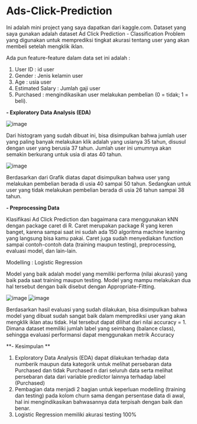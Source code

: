 # Ads-Click-Prediction

Ini adalah mini project yang saya dapatkan dari kaggle.com. Dataset yang saya gunakan adalah dataset Ad Click Prediction - Classification Problem yang digunakan untuk memprediksi tingkat akurasi tentang user yang akan membeli setelah mengklik iklan. 
 
 Ada pun feature-feature dalam data set ini adalah :
 1. User ID : id user
 2. Gender : Jenis kelamin user
 3. Age : usia user
 4. Estimated Salary : Jumlah gaji user
 5. Purchased : mengindikasikan user melakukan pembelian (0 = tidak; 1 = beli).



**- Exploratory Data Analysis (EDA)**

![image](https://user-images.githubusercontent.com/70499692/124575563-b4c0b480-de75-11eb-84b8-b24db90a2041.png)

Dari histogram yang sudah dibuat ini, bisa disimpulkan bahwa jumlah user yang paling banyak melakukan klik adalah yang usianya 35 tahun, disusul dengan user yang berusia 37 tahun. Jumlah user ini umumnya akan semakin berkurang untuk usia di atas 40 tahun.


![image](https://user-images.githubusercontent.com/70499692/124575734-d91c9100-de75-11eb-8d68-8b02552f852f.png)

Berdasarkan dari Grafik diatas dapat disimpulkan bahwa user yang melakukan pembelian berada di usia 40 sampai 50 tahun. Sedangkan untuk user yang tidak melakukan pembelian berada di usia 26 tahun sampai 38 tahun.


**- Preprocessing Data**

Klasifikasi Ad Click Prediction dan bagaimana cara menggunakan kNN dengan package caret di R. Caret merupakan package R yang keren banget, karena sampai saat ini sudah ada 150 algoritma machine learning yang langsung bisa kamu pakai. Caret juga sudah menyediakan function sampai contoh-contoh data (training maupun testing), preprocessing, evaluasi model, dan lain-lain.

Modelling : Logistic Regression

Model yang baik adalah model yang memiliki performa (nilai akurasi) yang baik pada saat training maupun testing. Model yang mampu
melakukan dua hal tersebut dengan baik disebut dengan Appropriate-Fitting. 


![image](https://user-images.githubusercontent.com/70499692/124577629-a5426b00-de77-11eb-82a6-bc9d93319c71.png)
![image](https://user-images.githubusercontent.com/70499692/124578884-d2dbe400-de78-11eb-88e7-832febe5b53e.png)

Berdasarkan hasil evaluasi yang sudah dilakukan, bisa disimpulkan bahwa model yang dibuat sudah sangat baik dalam memprediksi user yang akan mengklik iklan atau tidak. Hal tersebut dapat dilihat dari nilai accuracy = 1. Dimana dataset memiliki jumlah label yang seimbang (balance class), sehingga evaluasi performansi dapat menggunakan metrik Accuracy

**- Kesimpulan **

1. Exploratory Data Analysis (EDA) dapat dilakukan terhadap data numberik maupun data kategorik untuk melihat persebaran data Purchased dan tidak Purchased n dari seluruh data serta melihat persebaran data dari variable predictor lainnya terhadap label (Purchased)
2. Pembagian data menjadi 2 bagian untuk keperluan modelling (training  dan testing) pada kolom churn sama dengan persentase data di awal, hal ini mengindikasikan bahwasannya data terpisah dengan baik dan benar.
3. Logistic Regression memiliki akurasi testing 100%


